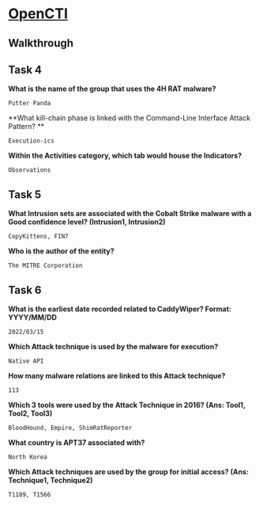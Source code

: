 # [OpenCTI](https://tryhackme.com/room/opencti)

## Walkthrough

## Task 4

**What is the name of the group that uses the 4H RAT malware?**
```shell
Putter Panda
```
**What kill-chain phase is linked with the Command-Line Interface Attack Pattern? **
```shell
Execution-ics
```
**Within the Activities category, which tab would house the Indicators?**
```shell
Observations
```

## Task 5

**What Intrusion sets are associated with the Cobalt Strike malware with a Good confidence level? (Intrusion1, Intrusion2)**
```shell
CopyKittens, FIN7
```
**Who is the author of the entity?**
```shell
The MITRE Corporation
```

## Task 6

**What is the earliest date recorded related to CaddyWiper?  Format: YYYY/MM/DD**
```shell
2022/03/15
```
**Which Attack technique is used by the malware for execution?**
```shell
Native API
```
**How many malware relations are linked to this Attack technique?**
```shell
113
```
**Which 3 tools were used by the Attack Technique in 2016? (Ans: Tool1, Tool2, Tool3)**
```shell
BloodHound, Empire, ShimRatReporter
```
**What country is APT37 associated with?**
```shell
North Korea
```
**Which Attack techniques are used by the group for initial access? (Ans: Technique1, Technique2)**
```shell
T1189, T1566
```
